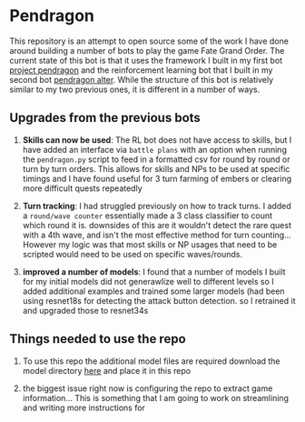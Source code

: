 # Pendragon

This repository is an attempt to open source some of the work I have done around building a number of bots to play the game Fate Grand Order. The current state of this bot is that it uses the framework I built in my first bot [project pendragon](https://github.com/sugi-chan/project_pendragon) and the reinforcement learning bot that I built in my second bot [pendragon alter](https://github.com/sugi-chan/Pendragon_Alter). While the structure of this bot is relatively similar to my two previous ones, it is different in a number of ways.

## Upgrades from the previous bots

1) **Skills can now be used**: The RL bot does not have access to skills, but I have added an interface via `battle plans` with an option when running the `pendragon.py` script to feed in a formatted csv for round by round or turn by turn orders. This allows for skills and NPs to be used at specific timings and I have found useful for 3 turn farming of embers or clearing more difficult quests repeatedly

2) **Turn tracking**: I had struggled previously on how to track turns. I added a `round/wave counter` essentially made a 3 class classifier to count which round it is. downsides of this are it wouldn't detect the rare quest with a 4th wave, and isn't the most effective method for turn counting... However my logic was that most skills or NP usages that need to be scripted would need to be used on specific waves/rounds.

3) **improved a number of models**: I found that a number of models I built for my initial models did not generawlize well to different levels so I added additional examples and trained some larger models (had been using resnet18s for detecting the attack button detection. so I retrained it and upgraded those to resnet34s

## Things needed to use the repo

1) To use this repo the additional model files are required download the model directory [here](https://drive.google.com/drive/folders/1JPgKi9n4vs0sEtbgji2NK5Bn5-nEcY-g?usp=sharing) and place it in this repo

2) the biggest issue right now is configuring the repo to extract game information... This is something that I am going to work on streamlining and writing more instructions for
